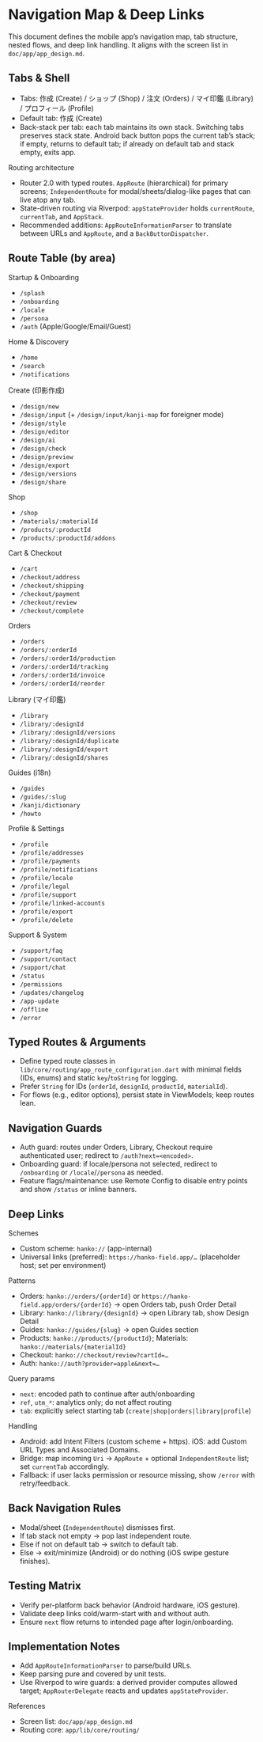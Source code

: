 # Navigation Map & Deep Links

This document defines the mobile app’s navigation map, tab structure, nested flows, and deep link handling. It aligns with the screen list in `doc/app/app_design.md`.

## Tabs & Shell
- Tabs: 作成 (Create) / ショップ (Shop) / 注文 (Orders) / マイ印鑑 (Library) / プロフィール (Profile)
- Default tab: 作成 (Create)
- Back-stack per tab: each tab maintains its own stack. Switching tabs preserves stack state. Android back button pops the current tab’s stack; if empty, returns to default tab; if already on default tab and stack empty, exits app.

Routing architecture
- Router 2.0 with typed routes. `AppRoute` (hierarchical) for primary screens; `IndependentRoute` for modal/sheets/dialog-like pages that can live atop any tab.
- State-driven routing via Riverpod: `appStateProvider` holds `currentRoute`, `currentTab`, and `AppStack`.
- Recommended additions: `AppRouteInformationParser` to translate between URLs and `AppRoute`, and a `BackButtonDispatcher`.

## Route Table (by area)
Startup & Onboarding
- `/splash`
- `/onboarding`
- `/locale`
- `/persona`
- `/auth` (Apple/Google/Email/Guest)

Home & Discovery
- `/home`
- `/search`
- `/notifications`

Create (印影作成)
- `/design/new`
- `/design/input` (+ `/design/input/kanji-map` for foreigner mode)
- `/design/style`
- `/design/editor`
- `/design/ai`
- `/design/check`
- `/design/preview`
- `/design/export`
- `/design/versions`
- `/design/share`

Shop
- `/shop`
- `/materials/:materialId`
- `/products/:productId`
- `/products/:productId/addons`

Cart & Checkout
- `/cart`
- `/checkout/address`
- `/checkout/shipping`
- `/checkout/payment`
- `/checkout/review`
- `/checkout/complete`

Orders
- `/orders`
- `/orders/:orderId`
- `/orders/:orderId/production`
- `/orders/:orderId/tracking`
- `/orders/:orderId/invoice`
- `/orders/:orderId/reorder`

Library (マイ印鑑)
- `/library`
- `/library/:designId`
- `/library/:designId/versions`
- `/library/:designId/duplicate`
- `/library/:designId/export`
- `/library/:designId/shares`

Guides (i18n)
- `/guides`
- `/guides/:slug`
- `/kanji/dictionary`
- `/howto`

Profile & Settings
- `/profile`
- `/profile/addresses`
- `/profile/payments`
- `/profile/notifications`
- `/profile/locale`
- `/profile/legal`
- `/profile/support`
- `/profile/linked-accounts`
- `/profile/export`
- `/profile/delete`

Support & System
- `/support/faq`
- `/support/contact`
- `/support/chat`
- `/status`
- `/permissions`
- `/updates/changelog`
- `/app-update`
- `/offline`
- `/error`

## Typed Routes & Arguments
- Define typed route classes in `lib/core/routing/app_route_configuration.dart` with minimal fields (IDs, enums) and static `key`/`toString` for logging.
- Prefer `String` for IDs (`orderId`, `designId`, `productId`, `materialId`).
- For flows (e.g., editor options), persist state in ViewModels; keep routes lean.

## Navigation Guards
- Auth guard: routes under Orders, Library, Checkout require authenticated user; redirect to `/auth?next=<encoded>`.
- Onboarding guard: if locale/persona not selected, redirect to `/onboarding` or `/locale`/`/persona` as needed.
- Feature flags/maintenance: use Remote Config to disable entry points and show `/status` or inline banners.

## Deep Links
Schemes
- Custom scheme: `hanko://` (app-internal)
- Universal links (preferred): `https://hanko-field.app/…` (placeholder host; set per environment)

Patterns
- Orders: `hanko://orders/{orderId}` or `https://hanko-field.app/orders/{orderId}` → open Orders tab, push Order Detail
- Library: `hanko://library/{designId}` → open Library tab, show Design Detail
- Guides: `hanko://guides/{slug}` → open Guides section
- Products: `hanko://products/{productId}`; Materials: `hanko://materials/{materialId}`
- Checkout: `hanko://checkout/review?cartId=…`
- Auth: `hanko://auth?provider=apple&next=…`

Query params
- `next`: encoded path to continue after auth/onboarding
- `ref`, `utm_*`: analytics only; do not affect routing
- `tab`: explicitly select starting tab (`create|shop|orders|library|profile`)

Handling
- Android: add Intent Filters (custom scheme + https). iOS: add Custom URL Types and Associated Domains.
- Bridge: map incoming `Uri` → `AppRoute` + optional `IndependentRoute` list; set `currentTab` accordingly.
- Fallback: if user lacks permission or resource missing, show `/error` with retry/feedback.

## Back Navigation Rules
- Modal/sheet (`IndependentRoute`) dismisses first.
- If tab stack not empty → pop last independent route.
- Else if not on default tab → switch to default tab.
- Else → exit/minimize (Android) or do nothing (iOS swipe gesture finishes).

## Testing Matrix
- Verify per-platform back behavior (Android hardware, iOS gesture).
- Validate deep links cold/warm-start with and without auth.
- Ensure `next` flow returns to intended page after login/onboarding.

## Implementation Notes
- Add `AppRouteInformationParser` to parse/build URLs.
- Keep parsing pure and covered by unit tests.
- Use Riverpod to wire guards: a derived provider computes allowed target; `AppRouterDelegate` reacts and updates `appStateProvider`.

References
- Screen list: `doc/app/app_design.md`
- Routing core: `app/lib/core/routing/`
